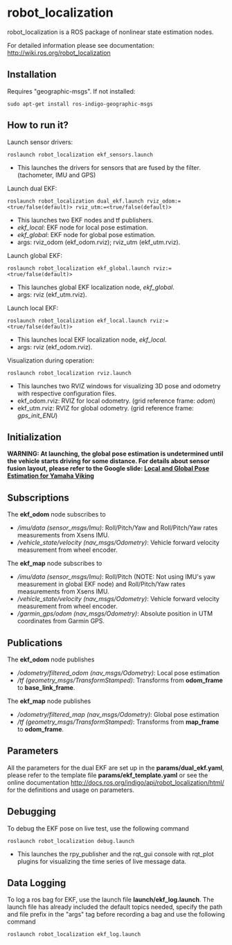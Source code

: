 # **robot_localization** #

robot_localization is a ROS package of nonlinear state estimation nodes. 

For detailed information please see documentation: http://wiki.ros.org/robot_localization


## **Installation** ##
Requires "geographic-msgs". If not installed:
~~~~
sudo apt-get install ros-indigo-geographic-msgs
~~~~

## **How to run it?** ##
Launch sensor drivers:
~~~~
roslaunch robot_localization ekf_sensors.launch
~~~~
   * This launches the drivers for sensors that are fused by the filter. (tachometer, IMU and GPS)

Launch dual EKF:
~~~~
roslaunch robot_localization dual_ekf.launch rviz_odom:=<true/false(default)> rviz_utm:=<true/false(default)>
~~~~
   * This launches two EKF nodes and tf publishers.
   * *ekf_local*: EKF node for local pose estimation.
   * *ekf_global*: EKF node for global pose estimation.
   * args: rviz_odom (ekf_odom.rviz); rviz_utm (ekf_utm.rviz).

Launch global EKF:
~~~~
roslaunch robot_localization ekf_global.launch rviz:=<true/false(default)>
~~~~
   * This launches global EKF localization node, *ekf_global*.
   * args: rviz (ekf_utm.rviz).

Launch local EKF:
~~~~
roslaunch robot_localization ekf_local.launch rviz:=<true/false(default)>
~~~~
   * This launches local EKF localization node, *ekf_local*.
   * args: rviz (ekf_odom.rviz).

Visualization during operation:
~~~~
roslaunch robot_localization rviz.launch
~~~~
   * This launches two RVIZ windows for visualizing 3D pose and odometry with respective configuration files.
   * ekf_odom.rviz: RVIZ for local odometry. (grid reference frame: *odom*)
   * ekf_utm.rviz: RVIZ for global odometry. (grid reference frame: *gps_init_ENU*)

## **Initialization** ##
**WARNING: At launching, the global pose estimation is undetermined until the vehicle starts driving for some distance. For details about sensor fusion layout, please refer to the Google slide: [Local and Global Pose Estimation for Yamaha Viking](https://drive.google.com/open?id=1ZupPT3fVijkt8HYYW9_nPaK9ds9az5XWv38_J53h8Eo)**

## **Subscriptions** ##

The **ekf_odom** node subscribes to

   * */imu/data (sensor_msgs/Imu)*: Roll/Pitch/Yaw and Roll/Pitch/Yaw rates measurements from Xsens IMU.
   * */vehicle_state/velocity (nav_msgs/Odometry)*: Vehicle forward velocity measurement from wheel encoder. 

The **ekf_map** node subscribes to

   * */imu/data (sensor_msgs/Imu)*: Roll/Pitch (NOTE: Not using IMU's yaw measurement in global EKF node) and Roll/Pitch/Yaw rates measurements from Xsens IMU.
   * */vehicle_state/velocity (nav_msgs/Odometry)*: Vehicle forward velocity measurement from wheel encoder.
   * */garmin_gps/odom (nav_msgs/Odometry)*: Absolute position in UTM coordinates from Garmin GPS.

## **Publications** ##

The **ekf_odom** node publishes

   * */odometry/filtered_odom (nav_msgs/Odometry)*: Local pose estimation
   * */tf (geometry_msgs/TransformStamped)*: Transforms from **odom_frame** to **base_link_frame**.

The **ekf_map** node publishes

   * */odometry/filtered_map (nav_msgs/Odometry)*: Global pose estimation
   * */tf (geometry_msgs/TransformStamped)*: Transforms from **map_frame** to **odom_frame**.

## **Parameters** ##

All the parameters for the dual EKF are set up in the **params/dual_ekf.yaml**, please refer to the template file **params/ekf_template.yaml** or see the online documentation http://docs.ros.org/indigo/api/robot_localization/html/ for the definitions and usage on parameters.

## **Debugging** ##

To debug the EKF pose on live test, use the following command
~~~~
roslaunch robot_localization debug.launch
~~~~
   * This launches the rpy_publisher and the rqt_gui console with rqt_plot plugins for visualizing the time series of live message data.

## **Data Logging** ##
To log a ros bag for EKF, use the launch file **launch/ekf_log.launch**. The launch file has already included the default topics needed, specify the path and file prefix in the "args" tag before recording a bag and use the following command 
~~~~
roslaunch robot_localization ekf_log.launch
~~~~
